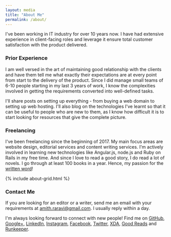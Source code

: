 ```yaml
---
layout: media
title: "About Me"
permalink: /about/
---
```


I've been working in IT industry for over 10 years now. I have had extensive experience in client-facing roles and leverage it ensure total customer satisfaction with the product delivered.

### Prior Experience

I am well versed in the art of maintaining good relationship with the clients and have them tell me what exactly their expectations are at every point from start to the delivery of the product. Since I did manage small teams of 6-10 people starting in my last 3 years of work, I know the complexities involved in getting the requirements converted into well-defined tasks.

I'll share posts on setting up everything - from buying a web domain to setting up web hosting. I'll also blog on the technologies I've learnt so that it can be useful to people who are new to them, as I know how difficult it is to start looking for resources that give the complete picture.

### Freelancing

I've been freelancing since the beginning of 2017. My main focus areas are website design, editorial services and content writing services. I'm actively involved in learning new technologies like Angular.js, node.js and Ruby on Rails in my free time. And since I love to read a good story, I do read a lot of novels. I go through at least 100 books in a year. Hence, my passion for the <u>written word</u>!

{% include about-grid.html %}

### Contact Me

If you are looking for an editor or a writer, send me an email with your requirements at <a href="mailto:amith.raravi@gmail.com">amith.raravi@gmail.com</a>. I usually reply within a day.

I'm always looking forward to connect with new people! Find me on [GitHub](https://github.com/raravi), [Google+](https://plus.google.com/+AmithRaravi), [LinkedIn](https://www.linkedin.com/in/amith-raravi-82b525139), [Instagram](https://www.instagram.com/the.raravi.chronicles), [Facebook](https://www.facebook.com/amith.raravi), [Twitter](https://www.twitter.com/amith_raravi), [XDA](https://forum.xda-developers.com/member.php?u=4214466), [Good Reads](https://www.goodreads.com/user/show/12212283-amith-raravi) and [Runkeeper](https://runkeeper.com/user/raravi).

